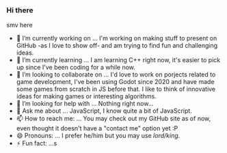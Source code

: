 ### Hi there
smv here
- 🔭 I’m currently working on ...
I'm working on making stuff to present on GitHub -as I love to show off- and am trying to find fun and challenging ideas.
- 🌱 I’m currently learning ...
I am learning C++ right now, it's easier to pick up since I've been coding for a while now.
- 👯 I’m looking to collaborate on ...
I'd love to work on porjects related to game development, I've been using Godot since 2020 and have made some games from scratch in JS before that. I like to think of innovative ideas for making games or interesting algorithms.
- 🤔 I’m looking for help with ...
Nothing right now...
- 💬 Ask me about ...
JavaScript, I know quite a bit of JavaScript.
- 📫 How to reach me: ...
You may check out my GitHub site as of now, even thought it doesn't have a "contact me" option yet :P
- 😄 Pronouns: ...
I prefer he/him but you may use _lord/king_.
- ⚡ Fun fact: ...s

<!--
**s-mv/s-mv** is a ✨ _special_ ✨ repository because its `README.md` (this file) appears on your GitHub profile.

Here are some ideas to get you started:

- 🔭 I’m currently working on ...
- 🌱 I’m currently learning ...
- 👯 I’m looking to collaborate on ...
- 🤔 I’m looking for help with ...
- 💬 Ask me about ...
- 📫 How to reach me: ...
- 😄 Pronouns: ...
- ⚡ Fun fact: ...
-->
